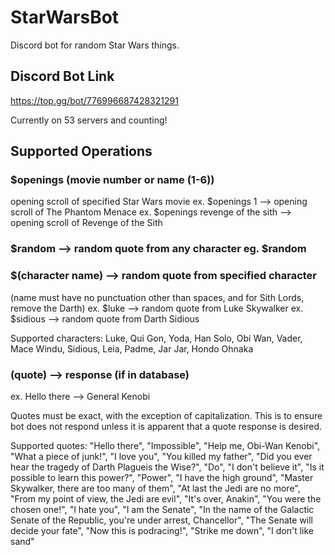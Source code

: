 # StarWarsBot

Discord bot for random Star Wars things. 

## Discord Bot Link
https://top.gg/bot/776996687428321291

Currently on 53 servers and counting!

## Supported Operations

### $openings (movie number or name (1-6)) 
opening scroll of specified Star Wars movie 
ex. $openings 1 --> opening scroll of The Phantom Menace 
ex. $openings revenge of the sith --> opening scroll of Revenge of the Sith

### $random --> random quote from any character eg. $random

### $(character name) --> random quote from specified character 
(name must have no punctuation other than spaces, and for Sith Lords, remove the Darth) 
ex. $luke --> random quote from Luke Skywalker 
ex. $sidious --> random quote from Darth Sidious

Supported characters: Luke, Qui Gon, Yoda, Han Solo, Obi Wan, Vader, Mace Windu, Sidious, Leia, Padme, Jar Jar, Hondo Ohnaka

### (quote) --> response (if in database) 
ex. Hello there --> General Kenobi

Quotes must be exact, with the exception of capitalization. This is to ensure bot does not respond unless it is apparent that a quote response is desired.

Supported quotes: "Hello there", "Impossible", "Help me, Obi-Wan Kenobi", "What a piece of junk!", "I love you", "You killed my father", "Did you ever hear the tragedy of Darth Plagueis the Wise?", "Do", "I don't believe it", "Is it possible to learn this power?", "Power", "I have the high ground", "Master Skywalker, there are too many of them", "At last the Jedi are no more", "From my point of view, the Jedi are evil", "It's over, Anakin", "You were the chosen one!", "I hate you", "I am the Senate", "In the name of the Galactic Senate of the Republic, you're under arrest, Chancellor", "The Senate will decide your fate", "Now this is podracing!", "Strike me down", "I don't like sand"

